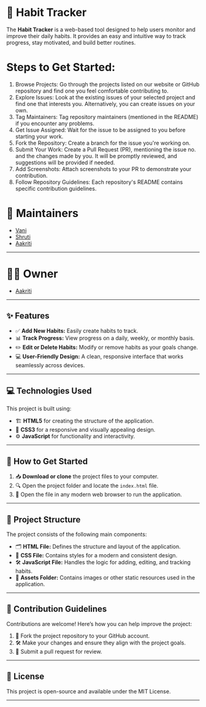 

# 🌟 Habit Tracker  

The **Habit Tracker** is a web-based tool designed to help users monitor and improve their daily habits. It provides an easy and intuitive way to track progress, stay motivated, and build better routines.  

# Steps to Get Started:
1. Browse Projects: Go through the projects listed on our website or GitHub repository and find one you feel comfortable contributing to.
2. Explore Issues: Look at the existing issues of your selected project and find one that interests you. Alternatively, you can create issues on your own.
3. Tag Maintainers: Tag repository maintainers (mentioned in the README) if you encounter any problems.
4. Get Issue Assigned: Wait for the issue to be assigned to you before starting your work.
5. Fork the Repository: Create a branch for the issue you're working on.
6. Submit Your Work: Create a Pull Request (PR), mentioning the issue no. and the changes made by you. It will be promptly reviewed, and suggestions will be provided if needed.
7. Add Screenshots: Attach screenshots to your PR to demonstrate your contribution.
8. Follow Repository Guidelines: Each repository's README contains specific contribution guidelines.


# 🙌 Maintainers  

- [Vani](https://github.com/vanivaranya)  
- [Shruti](https://github.com/Shruti-Narang)
- [Aakriti](https://github.com/AakxSha)  


---

# 👩‍💻 Owner  

- [Aakriti](https://github.com/AakxSha)  



---

## ✨ Features  

- ✅ **Add New Habits:** Easily create habits to track.  
- 📊 **Track Progress:** View progress on a daily, weekly, or monthly basis.  
- ✏️ **Edit or Delete Habits:** Modify or remove habits as your goals change.  
- 💻 **User-Friendly Design:** A clean, responsive interface that works seamlessly across devices.  

---

## 💻 Technologies Used  

This project is built using:  
- 🏗️ **HTML5** for creating the structure of the application.  
- 🎨 **CSS3** for a responsive and visually appealing design.  
- ⚙️ **JavaScript** for functionality and interactivity.  


---

## 🚀 How to Get Started  

1. 📥 **Download or clone** the project files to your computer.  
2. 🔍 Open the project folder and locate the `index.html` file.  
3. 🌟 Open the file in any modern web browser to run the application.  

---

## 📂 Project Structure  

The project consists of the following main components:  
- 🗂️ **HTML File:** Defines the structure and layout of the application.  
- 🎨 **CSS File:** Contains styles for a modern and consistent design.  
- 🛠️ **JavaScript File:** Handles the logic for adding, editing, and tracking habits.  
- 📁 **Assets Folder:** Contains images or other static resources used in the application.  

---

## 🤝 Contribution Guidelines  

Contributions are welcome! Here’s how you can help improve the project:  
1. 🍴 Fork the project repository to your GitHub account.  
2. 🛠️ Make your changes and ensure they align with the project goals.  
3. 📨 Submit a pull request for review.  

---

## 📝 License  

This project is open-source and available under the MIT License.  

---


